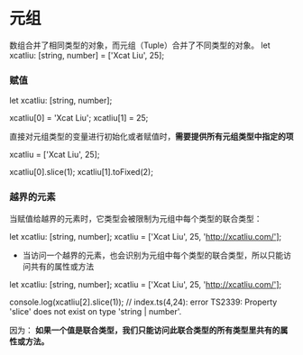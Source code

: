元组
=========
数组合并了相同类型的对象，而元组（Tuple）合并了不同类型的对象。
let xcatliu: [string, number] = ['Xcat Liu', 25];

### 赋值

let xcatliu: [string, number];
<!-- 只赋值其中一项 -->
xcatliu[0] = 'Xcat Liu';
xcatliu[1] = 25;

<!-- 或者： -->
直接对元组类型的变量进行初始化或者赋值时，**需要提供所有元组类型中指定的项**

xcatliu = ['Xcat Liu', 25];

<!-- 访问： -->
xcatliu[0].slice(1);
xcatliu[1].toFixed(2);

### 越界的元素

当赋值给越界的元素时，它类型会被限制为元组中每个类型的联合类型：

let xcatliu: [string, number];
xcatliu = ['Xcat Liu', 25, 'http://xcatliu.com/'];

<!-- 数组的第三项满足联合类型 string | number -->


- 当访问一个越界的元素，也会识别为元组中每个类型的联合类型，所以只能访问共有的属性或方法

let xcatliu: [string, number];
xcatliu = ['Xcat Liu', 25, 'http://xcatliu.com/'];

console.log(xcatliu[2].slice(1));
// index.ts(4,24): error TS2339: Property 'slice' does not exist on type 'string | number'.

因为：
**如果一个值是联合类型，我们只能访问此联合类型的所有类型里共有的属性或方法。**